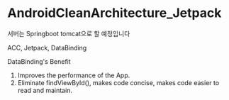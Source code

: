 # AndroidCleanArchitecture_Jetpack

서버는 Springboot tomcat으로 할 예정입니다

ACC, Jetpack, DataBinding

DataBinding's Benefit
1. Improves the performance of the App.
2. Eliminate findViewById(), makes code concise, makes code easier to read and maintain.
